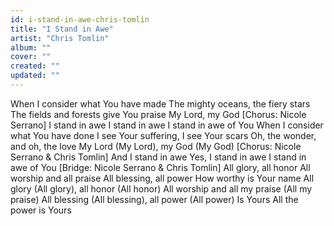 ```yaml
---
id: i-stand-in-awe-chris-tomlin
title: "I Stand in Awe"
artist: "Chris Tomlin"
album: ""
cover: ""
created: ""
updated: ""
---
```


When I consider what You have made
The mighty oceans, the fiery stars
The fields and forests give You praise
My Lord, my God
[Chorus: Nicole Serrano]
I stand in awe
I stand in awe
I stand in awe of You
When I consider what You have done
I see Your suffering, I see Your scars
Oh, the wonder, and oh, the love
My Lord (My Lord), my God (My God)
[Chorus: Nicole Serrano & Chris Tomlin]
And I stand in awe
Yes, I stand in awe
I stand in awe of You
[Bridge: Nicole Serrano & Chris Tomlin]
All glory, all honor
All worship and all praise
All blessing, all power
How worthy is Your name
All glory (All glory), all honor (All honor)
All worship and all my praise (All my praise)
All blessing (All blessing), all power (All power)
Is Yours
All the power is Yours